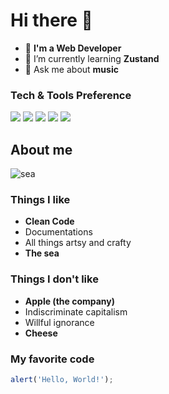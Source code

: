 # Hi there 👋

- 🔭 **I'm a Web Developer**
- 🌱 I’m currently learning **Zustand**
- 💬 Ask me about **music**

### Tech & Tools Preference
<img src = "https://img.shields.io/badge/-HTML5-E34F26?style=flat&logo=html5&logoColor=white"> <img src = "https://img.shields.io/badge/-CSS3-1572B6?style=flat&logo=css3&logoColor=white"> <img src="https://img.shields.io/badge/-Sass-cc6699?style=flat&logo=sass&logoColor=ffffff"> <img src="https://img.shields.io/badge/-Bootstrap-563D7C?style=flat&logo=bootstrap&logoColor=white"> <img src="https://img.shields.io/badge/-JavaScript-eed718?style=flat&logo=javascript&logoColor=ffffff">


## About me

![sea](https://user-images.githubusercontent.com/90191489/132323102-1aae1075-98d3-4a5d-8073-68a03483b06a.JPG)

### Things I like
- **Clean Code**
- Documentations
- All things artsy and crafty
- **The sea**

### Things I don't like
- **Apple (the company)**
- Indiscriminate capitalism
- Willful ignorance
- **Cheese**

### My favorite code
```javascript
alert('Hello, World!');
```
